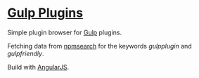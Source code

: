 [Gulp Plugins](http://gulpjs.com/plugins/)
=================================

Simple plugin browser for [Gulp](http://gulpjs.com) plugins. 

Fetching data from [npmsearch](http://npmsearch.com/) for the keywords *gulpplugin* and *gulpfriendly*. 

Build with [AngularJS](http://angularjs.org).
